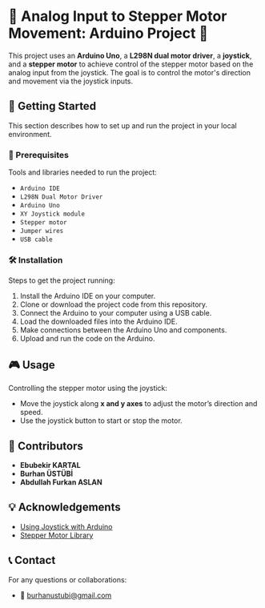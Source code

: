 # 🚀 Analog Input to Stepper Motor Movement: Arduino Project 🚀

This project uses an **Arduino Uno**, a **L298N dual motor driver**, a **joystick**, and a **stepper motor** to achieve control of the stepper motor based on the analog input from the joystick. The goal is to control the motor's direction and movement via the joystick inputs.

## 🌟 Getting Started

This section describes how to set up and run the project in your local environment.

### 🔧 Prerequisites

Tools and libraries needed to run the project:
- `Arduino IDE`
- `L298N Dual Motor Driver`
- `Arduino Uno`
- `XY Joystick module`
- `Stepper motor`
- `Jumper wires`
- `USB cable`

### 🛠 Installation

Steps to get the project running:
1. Install the Arduino IDE on your computer.
2. Clone or download the project code from this repository.
3. Connect the Arduino to your computer using a USB cable.
4. Load the downloaded files into the Arduino IDE.
5. Make connections between the Arduino Uno and components.
6. Upload and run the code on the Arduino.

## 🎮 Usage

Controlling the stepper motor using the joystick:
- Move the joystick along **x and y axes** to adjust the motor’s direction and speed.
- Use the joystick button to start or stop the motor.

## 👥 Contributors

- **Ebubekir KARTAL**
- **Burhan ÜSTÜBİ**
- **Abdullah Furkan ASLAN**

## 💡 Acknowledgements

- [Using Joystick with Arduino](https://www.arduinomedia.com/arduino-ile-joystick-kullanimi/)
- [Stepper Motor Library](http://www.arduinoproje.com/kutuphane.aspx?kh=Stepper)

## 📞 Contact

For any questions or collaborations:

- 📧 burhanustubi@gmail.com
